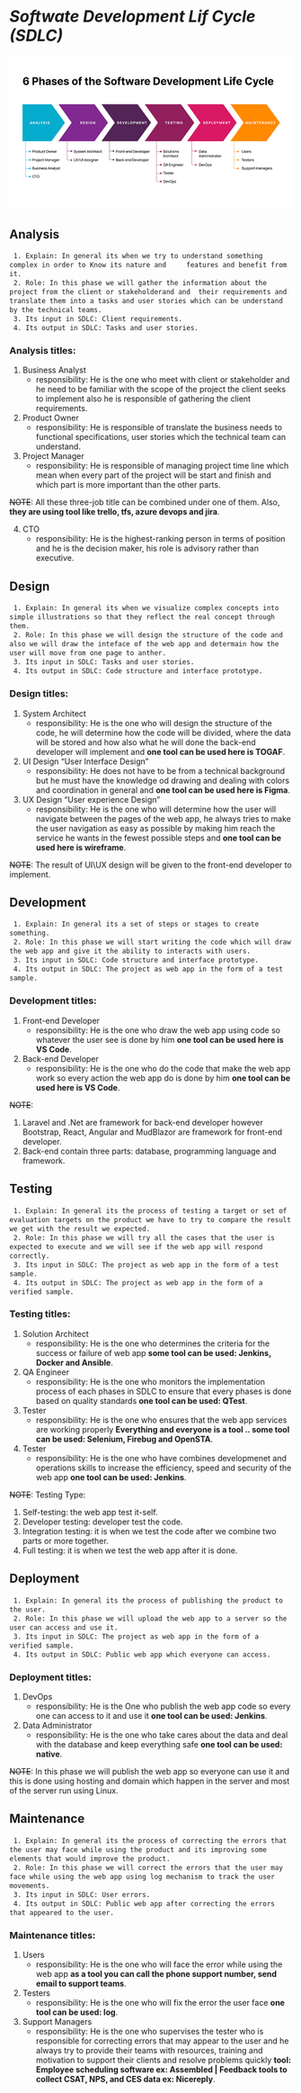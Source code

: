 # _**Softwate Development Lif Cycle (SDLC)**_
![sdlc](../image/sdls.png)

## **Analysis**
     1. Explain: In general its when we try to understand something complex in order to Know its nature and     features and benefit from it.
     2. Role: In this phase we will gather the information about the project from the client or stakeholderand and  their requirements and translate them into a tasks and user stories which can be understand by the technical teams.
     3. Its input in SDLC: Client requirements. 
     4. Its output in SDLC: Tasks and user stories.
### Analysis titles:
1. Business Analyst
   * responsibility:
       He is the one who meet with client or stakeholder and he need to be familiar with the scope of the project the client seeks to implement also he is responsible of gathering the client requirements.
2. Product Owner
    * responsibility:
       He is responsible of translate the business needs to functional specifications, user stories which the technical team can understand.
3. Project Manager
    * responsibility:
       He is responsible of managing project time line which mean when every part of the project will be start and finish and which part is more important than the other parts. 

~~NOTE~~: All these three-job title can be combined under one of them. Also, **they are using tool like trello, tfs, azure devops and jira**.

4. CTO
    * responsibility:
       He is the highest-ranking person in terms of position and he is the decision maker, his role is advisory rather than executive.

## **Design**
     1. Explain: In general its when we visualize complex concepts into simple illustrations so that they reflect the real concept through them.
     2. Role: In this phase we will design the structure of the code and also we will draw the inteface of the web app and determain how the user will move from one page to anther.
     3. Its input in SDLC: Tasks and user stories. 
     4. Its output in SDLC: Code structure and interface prototype.

### Design titles:
1. System Architect
   * responsibility:
       He is the one who will design the structure of the code, he will determine how the code will be divided, where the data will be stored and how also what he will done the back-end developer will implement and **one tool can be used here is TOGAF**.
2. UI Design “User Interface Design” 
   * responsibility:
       He does not have to be from a technical background but he must have the knowledge od drawing and dealing with colors and coordination in general and **one tool can be used here is Figma**.
3. UX Design “User experience Design” 
   * responsibility:
       He is the one who will determine how the user will navigate between the pages of the web app, he always tries to make the user navigation as easy as possible by making him reach the service he wants in the fewest possible steps and **one tool can be used here is wireframe**.

~~NOTE~~: The result of UI\UX design will be given to the front-end developer to implement.

## **Development**
     1. Explain: In general its a set of steps or stages to create something.
     2. Role: In this phase we will start writing the code which will draw the web app and give it the ability to interacts with users.
     3. Its input in SDLC: Code structure and interface prototype. 
     4. Its output in SDLC: The project as web app in the form of a test sample.

### Development titles:
1. Front-end Developer
   * responsibility:
       He is the one who draw the web app using code so whatever the user see is done by him **one tool can be used here is VS Code**.
2. Back-end Developer 
   * responsibility:
       He is the one who do the code that make the web app work so every action the web app do is done by him **one tool can be used here is VS Code**.

~~NOTE~~: 
1. Laravel and .Net are framework for back-end developer however Bootstrap, React, Angular and MudBlazor are framework for front-end developer.
2. Back-end contain three parts: database, programming language and framework.


## **Testing**
     1. Explain: In general its the process of testing a target or set of evaluation targets on the product we have to try to compare the result we get with the result we expected.
     2. Role: In this phase we will try all the cases that the user is expected to execute and we will see if the web app will respond correctly.
     3. Its input in SDLC: The project as web app in the form of a test sample.
     4. Its output in SDLC: The project as web app in the form of a verified sample.

### Testing titles:
1. Solution Architect
   * responsibility:
       He is the one who determines the criteria for the success or failure of web app **some tool can be used: Jenkins, Docker and Ansible**.
2. QA Engineer 
   * responsibility:
       He is the one who monitors the implementation process of each phases in SDLC to ensure that every phases is done based on quality standards **one tool can be used: QTest**.
3. Tester 
   * responsibility:
       He is the one who ensures that the web app services are working properly **Everything and everyone is a tool .. some tool can be used: Selenium, Firebug and OpenSTA**.
4. Tester 
   * responsibility:
       He is the one who have combines developmenet and operations skills to increase the efficiency, speed and security of the web app **one tool can be used: Jenkins**.

~~NOTE~~: 
Testing Type:
1. Self-testing: the web app test it-self.
2. Developer testing: developer test the code.
3. Integration testing: it is when we test the code after we combine two parts or more together.
4. Full testing: it is when we test the web app after it is done.


## **Deployment**
     1. Explain: In general its the process of publishing the product to the user.
     2. Role: In this phase we will upload the web app to a server so the user can access and use it.
     3. Its input in SDLC: The project as web app in the form of a verified sample.
     4. Its output in SDLC: Public web app which everyone can access.

### Deployment titles:
1. DevOps
   * responsibility:
       He is the One who publish the web app code so every one can access to it and use it **one tool can be used: Jenkins**.
2. Data Administrator 
   * responsibility:
       He is the one who take cares about the data and deal with the database and keep everything safe **one tool can be used: native**.

~~NOTE~~: In this phase we will publish the web app so everyone can use it and this is done using hosting and domain which happen in the server and most of the server run using Linux. 

## **Maintenance**
     1. Explain: In general its the process of correcting the errors that the user may face while using the product and its improving some elements that would improve the product.
     2. Role: In this phase we will correct the errors that the user may face while using the web app using log mechanism to track the user movements.
     3. Its input in SDLC: User errors.
     4. Its output in SDLC: Public web app after correcting the errors that appeared to the user.

### Maintenance titles:
1. Users
   * responsibility:
       He is the one who will face the error while using the web app **as a tool you can call the phone support number, send email to support teams**.
2. Testers
   * responsibility:
       He is the one who will fix the error the user face **one tool can be used: log**.
3. Support Managers
   * responsibility:
       He is the one who supervises the tester who is responsible for correcting errors that may appear to the user and he always try to provide their teams with resources, training and motivation to support their clients and resolve problems quickly **tool: Employee scheduling software ex: Assembled | Feedback tools to collect CSAT, NPS, and CES data ex: Nicereply**.

